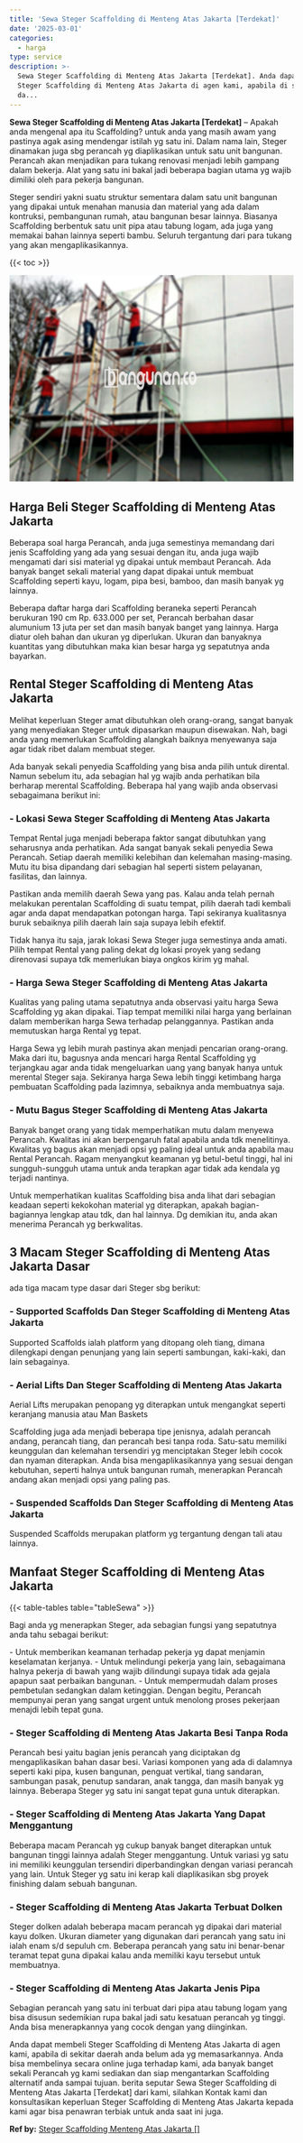 ```yaml
---
title: 'Sewa Steger Scaffolding di Menteng Atas Jakarta [Terdekat]'
date: '2025-03-01'
categories:
  - harga
type: service
description: >-
  Sewa Steger Scaffolding di Menteng Atas Jakarta [Terdekat]. Anda dapat membeli
  Steger Scaffolding di Menteng Atas Jakarta di agen kami, apabila di sekitar
  da...
---
```


**Sewa Steger Scaffolding di Menteng Atas Jakarta \[Terdekat\]** – Apakah anda mengenal apa itu Scaffolding? untuk anda yang masih awam yang pastinya agak asing mendengar istilah yg satu ini. Dalam nama lain, Steger dinamakan juga sbg perancah yg diaplikasikan untuk satu unit bangunan. Perancah akan menjadikan para tukang renovasi menjadi lebih gampang dalam bekerja. Alat yang satu ini bakal jadi beberapa bagian utama yg wajib dimiliki oleh para pekerja bangunan.

Steger sendiri yakni suatu struktur sementara dalam satu unit bangunan yang dipakai untuk menahan manusia dan material yang ada dalam kontruksi, pembangunan rumah, atau bangunan besar lainnya. Biasanya Scaffolding berbentuk satu unit pipa atau tabung logam, ada juga yang memakai bahan lainnya seperti bambu. Seluruh tergantung dari para tukang yang akan mengaplikasikannya.

{{< toc >}}

![Sewa Steger Scaffolding di Menteng Atas Jakarta [Terdekat]](/images/sewa-scaffolding-steger-07.png)

## Harga Beli Steger Scaffolding di Menteng Atas Jakarta

Beberapa soal harga Perancah, anda juga semestinya memandang dari jenis Scaffolding yang ada yang sesuai dengan itu, anda juga wajib mengamati dari sisi material yg dipakai untuk membaut Perancah. Ada banyak banget sekali material yang dapat dipakai untuk membuat Scaffolding seperti kayu, logam, pipa besi, bamboo, dan masih banyak yg lainnya.

Beberapa daftar harga dari Scaffolding beraneka seperti Perancah berukuran 190 cm Rp. 633.000 per set, Perancah berbahan dasar alumunium 13 juta per set dan masih banyak banget yang lainnya. Harga diatur oleh bahan dan ukuran yg diperlukan. Ukuran dan banyaknya kuantitas yang dibutuhkan maka kian besar harga yg sepatutnya anda bayarkan.

## Rental Steger Scaffolding di Menteng Atas Jakarta

Melihat keperluan Steger amat dibutuhkan oleh orang-orang, sangat banyak yang menyediakan Steger untuk dipasarkan maupun disewakan. Nah, bagi anda yang memerlukan Scaffolding alangkah baiknya menyewanya saja agar tidak ribet dalam membuat steger.

Ada banyak sekali penyedia Scaffolding yang bisa anda pilih untuk dirental. Namun sebelum itu, ada sebagian hal yg wajib anda perhatikan bila berharap merental Scaffolding. Beberapa hal yang wajib anda observasi sebagaimana berikut ini:

### \- Lokasi Sewa Steger Scaffolding di Menteng Atas Jakarta

Tempat Rental juga menjadi beberapa faktor sangat dibutuhkan yang seharusnya anda perhatikan. Ada sangat banyak sekali penyedia Sewa Perancah. Setiap daerah memiliki kelebihan dan kelemahan masing-masing. Mutu itu bisa dipandang dari sebagian hal seperti sistem pelayanan, fasilitas, dan lainnya.

Pastikan anda memilih daerah Sewa yang pas. Kalau anda telah pernah melakukan perentalan Scaffolding di suatu tempat, pilih daerah tadi kembali agar anda dapat mendapatkan potongan harga. Tapi sekiranya kualitasnya buruk sebaiknya pilih daerah lain saja supaya lebih efektif.

Tidak hanya itu saja, jarak lokasi Sewa Steger juga semestinya anda amati. Pilih tempat Rental yang paling dekat dg lokasi proyek yang sedang direnovasi supaya tdk memerlukan biaya ongkos kirim yg mahal.

### \- Harga Sewa Steger Scaffolding di Menteng Atas Jakarta

Kualitas yang paling utama sepatutnya anda observasi yaitu harga Sewa Scaffolding yg akan dipakai. Tiap tempat memiliki nilai harga yang berlainan dalam memberikan harga Sewa terhadap pelanggannya. Pastikan anda memutuskan harga Rental yg tepat.

Harga Sewa yg lebih murah pastinya akan menjadi pencarian orang-orang. Maka dari itu, bagusnya anda mencari harga Rental Scaffolding yg terjangkau agar anda tidak mengeluarkan uang yang banyak hanya untuk merental Steger saja. Sekiranya harga Sewa lebih tinggi ketimbang harga pembuatan Scaffolding pada lazimnya, sebaiknya anda membuatnya saja.

### \- Mutu Bagus Steger Scaffolding di Menteng Atas Jakarta

Banyak banget orang yang tidak memperhatikan mutu dalam menyewa Perancah. Kwalitas ini akan berpengaruh fatal apabila anda tdk menelitinya. Kwalitas yg bagus akan menjadi opsi yg paling ideal untuk anda apabila mau Rental Perancah. Ragam menyangkut keamanan yg betul-betul tinggi, hal ini sungguh-sungguh utama untuk anda terapkan agar tidak ada kendala yg terjadi nantinya.

Untuk memperhatikan kualitas Scaffolding bisa anda lihat dari sebagian keadaan seperti kekokohan material yg diterapkan, apakah bagian-bagiannya lengkap atau tdk, dan hal lainnya. Dg demikian itu, anda akan menerima Perancah yg berkwalitas.

## 3 Macam Steger Scaffolding di Menteng Atas Jakarta Dasar

ada tiga macam type dasar dari Steger sbg berikut:

### \- Supported Scaffolds Dan Steger Scaffolding di Menteng Atas Jakarta

Supported Scaffolds ialah platform yang ditopang oleh tiang, dimana dilengkapi dengan penunjang yang lain seperti sambungan, kaki-kaki, dan lain sebagainya.

### \- Aerial Lifts Dan Steger Scaffolding di Menteng Atas Jakarta

Aerial Lifts merupakan penopang yg diterapkan untuk mengangkat seperti keranjang manusia atau Man Baskets

Scaffolding juga ada menjadi beberapa tipe jenisnya, adalah perancah andang, perancah tiang, dan perancah besi tanpa roda. Satu-satu memiliki keunggulan dan kelemahan tersendiri yg menciptakan Steger lebih cocok dan nyaman diterapkan. Anda bisa mengaplikasikannya yang sesuai dengan kebutuhan, seperti halnya untuk bangunan rumah, menerapkan Perancah andang akan menjadi opsi yang paling pas.

### \- Suspended Scaffolds Dan Steger Scaffolding di Menteng Atas Jakarta

Suspended Scaffolds merupakan platform yg tergantung dengan tali atau lainnya.

## Manfaat Steger Scaffolding di Menteng Atas Jakarta

{{< table-tables table="tableSewa" >}}

Bagi anda yg menerapkan Steger, ada sebagian fungsi yang sepatutnya anda tahu sebagai berikut:

\- Untuk memberikan keamanan terhadap pekerja yg dapat menjamin keselamatan kerjanya. - Untuk melindungi pekerja yang lain, sebagaimana halnya pekerja di bawah yang wajib dilindungi supaya tidak ada gejala apapun saat perbaikan bangunan. - Untuk mempermudah dalam proses pembetulan sedangkan dalam ketinggian. Dengan begitu, Perancah mempunyai peran yang sangat urgent untuk menolong proses pekerjaan menajdi lebih tepat guna.

### \- Steger Scaffolding di Menteng Atas Jakarta Besi Tanpa Roda

Perancah besi yaitu bagian jenis perancah yang diciptakan dg mengaplikasikan bahan dasar besi. Variasi komponen yang ada di dalamnya seperti kaki pipa, kusen bangunan, penguat vertikal, tiang sandaran, sambungan pasak, penutup sandaran, anak tangga, dan masih banyak yg lainnya. Beberapa Steger yg satu ini sangat tepat guna untuk diterapkan.

### \- Steger Scaffolding di Menteng Atas Jakarta Yang Dapat Menggantung

Beberapa macam Perancah yg cukup banyak banget diterapkan untuk bangunan tinggi lainnya adalah Steger menggantung. Untuk variasi yg satu ini memiliki keunggulan tersendiri diperbandingkan dengan variasi perancah yang lain. Untuk Steger yg satu ini kerap kali diaplikasikan sbg proyek finishing dalam sebuah bangunan.

### \- Steger Scaffolding di Menteng Atas Jakarta Terbuat Dolken

Steger dolken adalah beberapa macam perancah yg dipakai dari material kayu dolken. Ukuran diameter yang digunakan dari perancah yang satu ini ialah enam s/d sepuluh cm. Beberapa perancah yang satu ini benar-benar teramat tepat guna dipakai kalau anda memiliki kayu tersebut untuk membuatnya.

### \- Steger Scaffolding di Menteng Atas Jakarta Jenis Pipa

Sebagian perancah yang satu ini terbuat dari pipa atau tabung logam yang bisa disusun sedemikian rupa bakal jadi satu kesatuan perancah yg tinggi. Anda bisa menerapkannya yang cocok dengan yang diinginkan.

Anda dapat membeli Steger Scaffolding di Menteng Atas Jakarta di agen kami, apabila di sekitar daerah anda belum ada yg memasarkannya. Anda bisa membelinya secara online juga terhadap kami, ada banyak banget sekali Perancah yg kami sediakan dan siap mengantarkan Scaffolding alternatif anda sampai tujuan. berita seputar Sewa Steger Scaffolding di Menteng Atas Jakarta \[Terdekat\] dari kami, silahkan Kontak kami dan konsultasikan keperluan Steger Scaffolding di Menteng Atas Jakarta kepada kami agar bisa penawran terbiak untuk anda saat ini juga.

**Ref by:** [Steger Scaffolding Menteng Atas Jakarta []](https://id.wikipedia.org/wiki/Steger)
